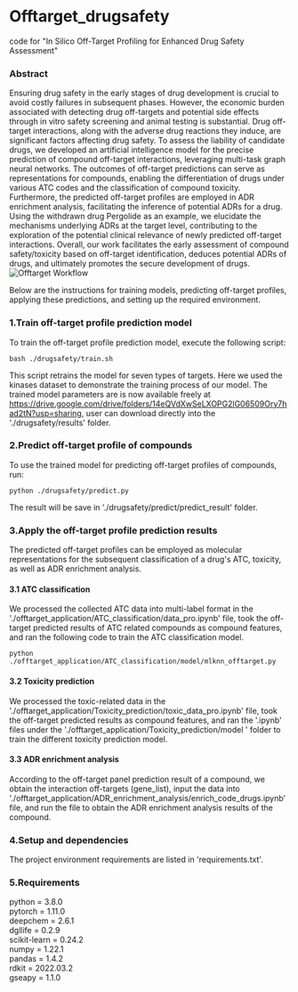 # Offtarget_drugsafety
code for "In Silico Off-Target Profiling for Enhanced Drug Safety Assessment"

### Abstract

Ensuring drug safety in the early stages of drug development is crucial to avoid costly failures in subsequent phases. However, the economic burden associated with detecting drug off-targets and potential side effects through in vitro safety screening and animal testing is substantial. Drug off-target interactions, along with the adverse drug reactions they induce, are significant factors affecting drug safety. To assess the liability of candidate drugs, we developed an artificial intelligence model for the precise prediction of compound off-target interactions, leveraging multi-task graph neural networks. The outcomes of off-target predictions can serve as representations for compounds, enabling the differentiation of drugs under various ATC codes and the classification of compound toxicity. Furthermore, the predicted off-target profiles are employed in ADR enrichment analysis, facilitating the inference of potential ADRs for a drug. Using the withdrawn drug Pergolide as an example, we elucidate the mechanisms underlying ADRs at the target level, contributing to the exploration of the potential clinical relevance of newly predicted off-target interactions. Overall, our work facilitates the early assessment of compound safety/toxicity based on off-target identification, deduces potential ADRs of drugs, and ultimately promotes the secure development of drugs.
<img src="https://github.com/myzhengSIMM/Offtarget_drugsafety/blob/main/databases/TOC.png" alt="Offtarget Workflow">

Below are the instructions for training models, predicting off-target profiles, applying these predictions, and setting up the required environment.

### 1.Train off-target profile prediction model

To train the off-target profile prediction model, execute the following script:
```
bash ./drugsafety/train.sh
```
This script retrains the model for seven types of targets. Here we used the kinases dataset to demonstrate the training process of our model. The trained model parameters are is now available freely at https://drive.google.com/drive/folders/14eQVdXwSeLXOPG2lG06509Ory7had2tN?usp=sharing, user can download directly into the './drugsafety/results' folder.

### 2.Predict off-target profile of compounds

To use the trained model for predicting off-target profiles of compounds, run:
```
python ./drugsafety/predict.py
```
The result will be save in './drugsafety/predict/predict_result' folder.


### 3.Apply the off-target profile prediction results
The predicted off-target profiles can be employed as molecular representations for the subsequent classification of a drug's ATC, toxicity, as well as ADR enrichment analysis.

#### 3.1 ATC classification
We processed the collected ATC data into multi-label format in the './offtarget_application/ATC_classification/data_pro.ipynb' file, took the off-target predicted results of ATC related compounds as compound features, and ran the following code to train the ATC classification model.
```
python ./offtarget_application/ATC_classification/model/mlknn_offtarget.py
```

#### 3.2 Toxicity prediction
We processed the toxic-related data in the './offtarget_application/Toxicity_prediction/toxic_data_pro.ipynb' file, took the off-target predicted results as compound features, and ran the '.ipynb' files under the  './offtarget_application/Toxicity_prediction/model ' folder  to train the different toxicity prediction model.

#### 3.3 ADR enrichment analysis
According to the off-target panel prediction result of a compound, we obtain the interaction off-targets (gene_list), input the data into './offtarget_application/ADR_enrichment_analysis/enrich_code_drugs.ipynb' file, and run the file to obtain the ADR enrichment analysis results of the compound.

### 4.Setup and dependencies
The project environment requirements are listed in 'requirements.txt'.

### 5.Requirements
python = 3.8.0  
pytorch = 1.11.0  
deepchem = 2.6.1  
dgllife = 0.2.9  
scikit-learn = 0.24.2  
numpy = 1.22.1  
pandas = 1.4.2  
rdkit = 2022.03.2  
gseapy = 1.1.0  
